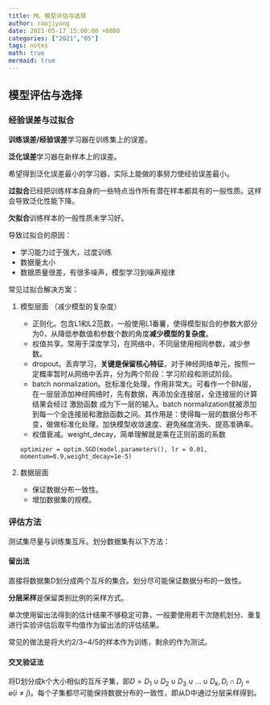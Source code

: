 ```yaml
---
title: ML 模型评估与选择
author: raojiyong
date: 2021-05-17 15:00:00 +0800
categories: ["2021","05"]
tags: notes
math: true
mermaid: true
---
```


## 模型评估与选择

### 经验误差与过拟合

**训练误差/经验误差**学习器在训练集上的误差。

**泛化误差**学习器在新样本上的误差。

希望得到泛化误差最小的学习器，实际上能做的事努力使经验误差最小。



**过拟合**已经把训练样本自身的一些特点当作所有潜在样本都具有的一般性质。这样会导致泛化性能下降。

**欠拟合**训练样本的一般性质未学习好。

导致过拟合的原因：

- 学习能力过于强大，过度训练
- 数据量太小
- 数据质量很差，有很多噪声，模型学习到噪声规律

常见过拟合解决方案：

1. 模型层面 （减少模型的复杂度）

   - 正则化。包含L1和L2范数，一般使用L1番薯，使得模型拟合的参数大部分为0，从降低参数值和参数个数的角度**减少模型的复杂度**。
   - 权值共享。常用于深度学习，在网络中，不同层使用相同参数，减少参数。
   - dropout。丢弃学习，**关键是保留核心特征**，对于神经网络单元，按照一定概率暂时从网络中丢弃，分为两个阶段：学习阶段和测试阶段。
   - batch normalization。批标准化处理，作用非常大。可看作一个BN层，在一层层添加神经网络时，先有数据，再添加全连接层，全连接层的计算结果会经过 激励函数 成为下一层的输入。batch normalization就被添加到每一个全连接层和激励函数之间。其作用是：使得每一层的数据分布不变，做做标准化处理，加快模型收敛速度、避免梯度消失、提高准确率。
   - 权值衰减。weight_decay，简单理解就是乘在正则前面的系数

   ``optimizer = optim.SGD(model.parameters(), lr = 0.01, momentum=0.9,weight_decay=1e-5)``

2. 数据层面 
   - 保证数据分布一致性。
   - 增加数据集的规模。

### 评估方法

测试集尽量与训练集互斥。划分数据集有以下方法：

#### 留出法

直接将数据集D划分成两个互斥的集合。划分尽可能保证数据分布的一致性。

**分层采样**是保留类别比例的采样方式。

单次使用留出法得到的估计结果不够稳定可靠，一般要使用若干次随机划分、重复进行实验评估后取平均值作为留出法的评估结果。

常见的做法是将大约2/3~4/5的样本作为训练，剩余的作为测试。

#### 交叉验证法 

 将D划分成k个大小相似的互斥子集，即$D=D_1\cup D_2\cup D_3\cup ...\cup D_k,D_i\cap D_j=\varnothing(i\neq j)$。每个子集都尽可能保持数据分布的一致性，即从D中通过分层采样得到。



